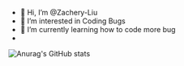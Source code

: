 - 👋 Hi, I’m @Zachery-Liu
- 👀 I’m interested in Coding Bugs
- 🌱 I’m currently learning how to code more bug  
- 
![Anurag's GitHub stats](https://github-readme-stats.vercel.app/api?username=Zachery-Liu&show_icons=true&theme=dark)
<!---
Zachery-Liu/Zachery-Liu is a ✨ special ✨ repository because its `README.md` (this file) appears on your GitHub profile.
You can click the Preview link to take a look at your changes.
--->
